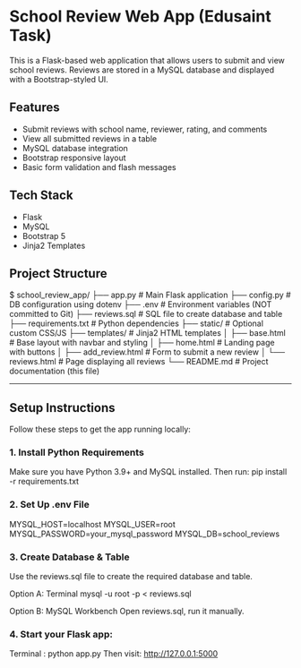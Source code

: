 # School Review Web App (Edusaint Task)

This is a Flask-based web application that allows users to submit and view school reviews. Reviews are stored in a MySQL database and displayed with a Bootstrap-styled UI.

## Features

- Submit reviews with school name, reviewer, rating, and comments
- View all submitted reviews in a table
- MySQL database integration
- Bootstrap responsive layout
- Basic form validation and flash messages

## Tech Stack

- Flask
- MySQL
- Bootstrap 5
- Jinja2 Templates

## Project Structure

$ school_review_app/
├── app.py # Main Flask application
├── config.py # DB configuration using dotenv
├── .env # Environment variables (NOT committed to Git)
├── reviews.sql # SQL file to create database and table
├── requirements.txt # Python dependencies
├── static/ # Optional custom CSS/JS
├── templates/ # Jinja2 HTML templates
│ ├── base.html # Base layout with navbar and styling
│ ├── home.html # Landing page with buttons
│ ├── add_review.html # Form to submit a new review
│ └── reviews.html # Page displaying all reviews
└── README.md # Project documentation (this file)


---

## Setup Instructions

Follow these steps to get the app running locally:

### 1. Install Python Requirements

Make sure you have Python 3.9+ and MySQL installed. Then run:
    pip install -r requirements.txt

### 2. Set Up .env File

MYSQL_HOST=localhost
MYSQL_USER=root
MYSQL_PASSWORD=your_mysql_password
MYSQL_DB=school_reviews

### 3. Create Database & Table

Use the reviews.sql file to create the required database and table.

Option A: Terminal
    mysql -u root -p < reviews.sql

Option B: MySQL Workbench
    Open reviews.sql, run it manually.

### 4. Start your Flask app:
Terminal :
    python app.py
Then visit: http://127.0.0.1:5000

